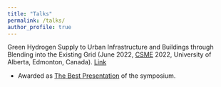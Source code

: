 ```yaml
---
title: "Talks"
permalink: /talks/
author_profile: true
---
```


Green Hydrogen Supply to Urban Infrastructure and Buildings through Blending into the Existing Grid (June 2022, [CSME](https://www.csme-scgm.ca/conferences) 2022, University of Alberta, Edmonton, Canada). [Link](https://era.library.ualberta.ca/items/f608e27a-3211-49ab-867b-c399a35c6476)

* Awarded as [The Best Presentation](../files/Best-Presentation-Arash-Jalil-Khabbazi.pdf) of the symposium.
